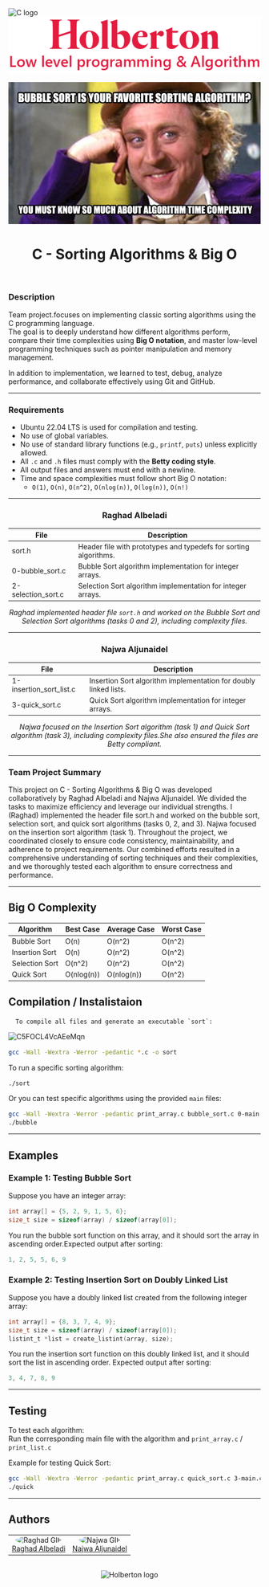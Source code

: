   <img src="https://cdn.jsdelivr.net/gh/devicons/devicon/icons/c/c-original.svg" alt="C logo" width="60" height="60"/>
  &nbsp;&nbsp;
 

<div align=center>  
    <img  
    style="text-align:center"  
    src="https://raw.githubusercontent.com/coding-max/hbtn_config/main/assets/head_low-level.png"  
    alt="Holberton School"/>  

![Willy Wonk](https://raw.githubusercontent.com/RaghadAlbeladi1/holbertonschool-sorting_algorithms/main/willy-wonk.png)  
<h1 align="center">C - Sorting Algorithms & Big O</h1>
<br> 
</div>


### Description
Team project.focuses on implementing classic sorting algorithms using the C programming language.  
The goal is to deeply understand how different algorithms perform, compare their time complexities using **Big O notation**, and master low-level programming techniques such as pointer manipulation and memory management.

In addition to implementation, we learned to test, debug, analyze performance, and collaborate effectively using Git and GitHub.

--- 

### Requirements
- Ubuntu 22.04 LTS is used for compilation and testing.
- No use of global variables.
- No use of standard library functions (e.g., `printf`, `puts`) unless explicitly allowed.
- All `.c` and `.h` files must comply with the **Betty coding style**.
- All output files and answers must end with a newline.
- Time and space complexities must follow short Big O notation:
  - `O(1)`, `O(n)`, `O(n^2)`, `O(nlog(n))`, `O(log(n))`, `O(n!)`

--- 
<div align="center">

### Raghad Albeladi

| File               | Description                                                                 |
|--------------------|-----------------------------------------------------------------------------|
| sort.h             | Header file with prototypes and typedefs for sorting algorithms.           |
| 0-bubble_sort.c    | Bubble Sort algorithm implementation for integer arrays.                   |
| 2-selection_sort.c | Selection Sort algorithm implementation for integer arrays.                |

*Raghad implemented header file `sort.h` and worked on the Bubble Sort and Selection Sort algorithms (tasks 0 and 2), including complexity files.*

---

### Najwa Aljunaidel

| File                     | Description                                                                      |
|--------------------------|----------------------------------------------------------------------------------|
| 1-insertion_sort_list.c  | Insertion Sort algorithm implementation for doubly linked lists.                |
| 3-quick_sort.c           | Quick Sort algorithm implementation for integer arrays.                         |

*Najwa focused on the Insertion Sort algorithm (task 1) and Quick Sort algorithm (task 3), including complexity files.She also ensured the files are Betty compliant.*

</div>

</div>


---

### Team Project Summary

This project on C - Sorting Algorithms & Big O was developed collaboratively by Raghad Albeladi and Najwa Aljunaidel. We divided the tasks to maximize efficiency and leverage our individual strengths. I (Raghad) implemented the header file sort.h and worked on the bubble sort, selection sort, and quick sort algorithms (tasks 0, 2, and 3). Najwa focused on the insertion sort algorithm (task 1). Throughout the project, we coordinated closely to ensure code consistency, maintainability, and adherence to project requirements. Our combined efforts resulted in a comprehensive understanding of sorting techniques and their complexities, and we thoroughly tested each algorithm to ensure correctness and performance.

---
## Big O Complexity

| Algorithm        | Best Case | Average Case | Worst Case |
|------------------|-----------|--------------|-------------|
| Bubble Sort      | O(n)      | O(n^2)       | O(n^2)      |
| Insertion Sort   | O(n)      | O(n^2)       | O(n^2)      |
| Selection Sort   | O(n^2)    | O(n^2)       | O(n^2)      |
| Quick Sort       | O(nlog(n))| O(nlog(n))   | O(n^2)      |


## Compilation / Instalistaion
      To compile all files and generate an executable `sort`:
      
![C5FOCL4VcAEeMqn](https://github.com/user-attachments/assets/d8588522-f21c-41fe-b851-710b7d1a1a2f)

```bash
gcc -Wall -Wextra -Werror -pedantic *.c -o sort
```

To run a specific sorting algorithm:

```bash
./sort
```

Or you can test specific algorithms using the provided `main` files:

```bash
gcc -Wall -Wextra -Werror -pedantic print_array.c bubble_sort.c 0-main.c -o bubble
./bubble
```

---
## Examples
### Example 1: Testing Bubble Sort

Suppose you have an integer array:

```c
int array[] = {5, 2, 9, 1, 5, 6};
size_t size = sizeof(array) / sizeof(array[0]);
``` 
You run the bubble sort function on this array, and it should sort the array in ascending order.Expected output after sorting:
```c
1, 2, 5, 5, 6, 9
```
### Example 2: Testing Insertion Sort on Doubly Linked List

Suppose you have a doubly linked list created from the following integer array:

```c
int array[] = {8, 3, 7, 4, 9};
size_t size = sizeof(array) / sizeof(array[0]);
listint_t *list = create_listint(array, size);
```
You run the insertion sort function on this doubly linked list, and it should sort the list in ascending order.
Expected output after sorting:
```c
3, 4, 7, 8, 9
```












---
## Testing

To test each algorithm:  
Run the corresponding main file with the algorithm and `print_array.c` / `print_list.c`

Example for testing Quick Sort:

```bash
gcc -Wall -Wextra -Werror -pedantic print_array.c quick_sort.c 3-main.c -o quick
./quick
```
---
## Authors


<table align="center">
  <tr>
    <td align="center">
      <img src="https://media1.giphy.com/media/v1.Y2lkPTc5MGI3NjExd25mdmozcjhzbzRhc3BnNGg3bDdpOTg3Z3Jla3gwdHZuaXM4bWhzdiZlcD12MV9pbnRlcm5hbF9naWZfYnlfaWQmY3Q9cw/otuYfiaJeYSM05ECs5/giphy.gif" width="100" height="100" style="border-radius: 50%;" alt="Raghad GIF" /><br />
      <a href="https://github.com/RaghadAlbeladi1">Raghad Albeladi</a>
    </td>
    <td align="center">
      <img src="https://media1.giphy.com/media/v1.Y2lkPTc5MGI3NjExd25mdmozcjhzbzRhc3BnNGg3bDdpOTg3Z3Jla3gwdHZuaXM4bWhzdiZlcD12MV9pbnRlcm5hbF9naWZfYnlfaWQmY3Q9cw/otuYfiaJeYSM05ECs5/giphy.gif" width="100" height="100" style="border-radius: 50%;" alt="Najwa GIF" /><br />
      <a href="https://github.com/NajwaAljunaidel">Najwa Aljunaidel</a>
    </td>
  </tr>
</table> 
<div align="center" style="margin-top: 30px;">
  <img src="https://github.com/user-attachments/assets/5f8d33ce-fed8-438a-935c-a9916afef26e" alt="Holberton logo" width="150" height="75" style="margin-right: 20px;" />
  <img src="https://upload.wikimedia.org/wikipedia/commons/thumb/e/e2/Tuwaiq_Academy_Logo.svg/2560px-Tuwaiq_Academy_Logo.svg.png />
</div>




